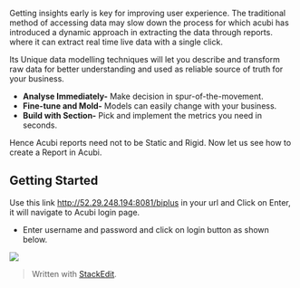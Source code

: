 

Getting insights early is key for improving user experience. The traditional method of accessing data may slow down the process for which acubi has introduced a dynamic approach in extracting the data through reports. where it can extract  real time live data with a single click.

Its Unique data modelling techniques will let you describe and transform raw data for better understanding and used as reliable source of truth for your business.

-  **Analyse Immediately-** Make decision in spur-of-the-movement.
-   **Fine-tune and Mold-** Models can easily change with your business.
-   **Build with Section-** Pick and implement the metrics you need in seconds.

Hence Acubi reports need not to be Static and Rigid. Now let us see how to create a Report in Acubi.

## Getting Started

Use this link http://52.29.248.194:8081/biplus in your url and Click on Enter, it will navigate to Acubi login page. 
- Enter username and password and click on login button as shown below.

![
](https://raw.githubusercontent.com/sv18042016/fp1/master/images/Acubi.png)

> Written with [StackEdit](https://stackedit.io/).
<!--stackedit_data:
eyJoaXN0b3J5IjpbNjQwNDE0MjYzXX0=
-->